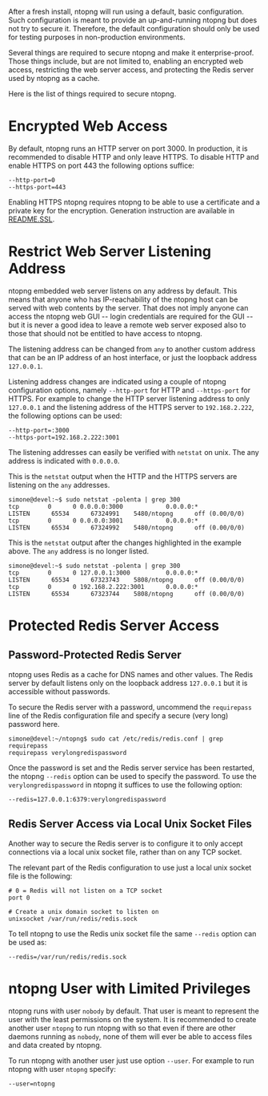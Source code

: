 After a fresh install, ntopng will run using a default, basic
configuration. Such configuration is meant to provide an
up-and-running ntopng but does not try to secure it. Therefore, the
default configuration should only be used for testing purposes in
non-production environments.

Several things are required to secure ntopng and make it
enterprise-proof. Those things include, but are not limited to,
enabling an encrypted web access, restricting the web server access,
and protecting the Redis server used by ntopng as a cache.

Here is the list of things required to secure ntopng.

# Encrypted Web Access

By default, ntopng runs an HTTP server on port 3000. In production, it
is recommended to disable HTTP and only leave HTTPS. To disable HTTP
and enable HTTPS on port 443 the following options suffice:

```
--http-port=0
--https-port=443
```

Enabling HTTPS ntopng requires ntopng to be able to use a certificate
and a private key for the encryption. Generation instruction are
available in [README.SSL](./README.SSL).


# Restrict Web Server Listening Address

ntopng embedded web server listens on any address by default. This
means that anyone who has IP-reachability of the ntopng host can be
served with web contents by the server. That does not imply anyone can
access the ntopng web GUI -- login credentials are required for the
GUI -- but it is never a good idea to leave a remote web server
exposed also to those that should not be entitled to have access to ntopng.

The listening address can be changed from `any` to another custom address
that can be an IP address of an host interface, or just the loopback
address `127.0.0.1`.

Listening address changes are indicated using a couple of ntopng
configuration options, namely `--http-port` for HTTP and
`--https-port` for HTTPS. For example to change the HTTP server
listening address to only `127.0.0.1` and the listening address of the
HTTPS server to `192.168.2.222`, the following options can be used:

```
--http-port=:3000
--https-port=192.168.2.222:3001
```

The listening addresses can easily be verified with `netstat` on unix.
The any address is indicated with `0.0.0.0`.

This is the `netstat` output when the HTTP and the HTTPS servers are
listening on the `any` addresses.

```
simone@devel:~$ sudo netstat -polenta | grep 300
tcp        0      0 0.0.0.0:3000            0.0.0.0:*
LISTEN      65534      67324991    5480/ntopng      off (0.00/0/0)
tcp        0      0 0.0.0.0:3001            0.0.0.0:*
LISTEN      65534      67324992    5480/ntopng      off (0.00/0/0)
```

This is the `netstat` output after the changes highlighted in the
example above. The `any` address is no longer listed.

```
simone@devel:~$ sudo netstat -polenta | grep 300
tcp        0      0 127.0.0.1:3000          0.0.0.0:*
LISTEN      65534      67323743    5808/ntopng      off (0.00/0/0)
tcp        0      0 192.168.2.222:3001      0.0.0.0:*
LISTEN      65534      67323744    5808/ntopng      off (0.00/0/0)
```


# Protected Redis Server Access

## Password-Protected Redis Server

ntopng uses Redis as a cache for DNS names and other values. The Redis
server by default listens only on the loopback address `127.0.0.1` but
it is accessible without passwords.

To secure the Redis server with a password, uncommend the
`requirepass` line of the Redis configuration file and specify a
secure (very long) password here.

```
simone@devel:~/ntopng$ sudo cat /etc/redis/redis.conf | grep requirepass
requirepass verylongredispassword
```

Once the password is set and the Redis server service has been
restarted, the ntopng `--redis` option can be used to specify the
password. To use the `verylongredispassword` in ntopng it suffices to
use the following option:

```
--redis=127.0.0.1:6379:verylongredispassword
```

## Redis Server Access via Local Unix Socket Files

Another way to secure the Redis server is to configure it to only
accept connections via a local unix socket file, rather than on any
TCP socket.

The relevant part of the Redis configuration to use just a local unix
socket file is the following:

```
# 0 = Redis will not listen on a TCP socket
port 0

# Create a unix domain socket to listen on
unixsocket /var/run/redis/redis.sock
```

To tell ntopng to use the Redis unix socket file the same `--redis`
option can be used as:

```
--redis=/var/run/redis/redis.sock
```


# ntopng User with Limited Privileges

ntopng runs with user `nobody` by default. That user is meant to
represent the user with the least permissions on the system.
It is recommended to create another user `ntopng` to run ntopng with
so that even if there are other daemons running as `nobody`, none of
them will ever be able to access files and data created by ntopng.

To run ntopng with another user just use option `--user`. For example
to run ntopng with user `ntopng` specify:

```
--user=ntopng
```
